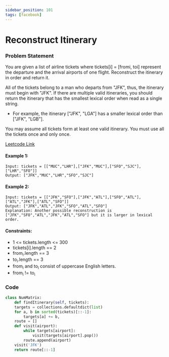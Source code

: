 ```yaml
---
sidebar_position: 101
tags: [facebook]
---
```


# Reconstruct Itinerary

### Problem Statement

You are given a list of airline tickets where tickets[i] = [fromi, toi] represent the departure and the arrival airports of one flight. Reconstruct the itinerary in order and return it.

All of the tickets belong to a man who departs from "JFK", thus, the itinerary must begin with "JFK". If there are multiple valid itineraries, you should return the itinerary that has the smallest lexical order when read as a single string.

- For example, the itinerary ["JFK", "LGA"] has a smaller lexical order than ["JFK", "LGB"].

You may assume all tickets form at least one valid itinerary. You must use all the tickets once and only once.

[Leetcode Link](https://leetcode.com/problems/reconstruct-itinerary)

#### Example 1:

```
Input: tickets = [["MUC","LHR"],["JFK","MUC"],["SFO","SJC"],["LHR","SFO"]]
Output: ["JFK","MUC","LHR","SFO","SJC"]
```

#### Example 2:

```
Input: tickets = [["JFK","SFO"],["JFK","ATL"],["SFO","ATL"],["ATL","JFK"],["ATL","SFO"]]
Output: ["JFK","ATL","JFK","SFO","ATL","SFO"]
Explanation: Another possible reconstruction is ["JFK","SFO","ATL","JFK","ATL","SFO"] but it is larger in lexical order.
```

#### Constraints:

- 1 <= tickets.length <= 300
- tickets[i].length == 2
- from<sub>i</sub>.length == 3
- to<sub>i</sub>.length == 3
- from<sub>i</sub> and to<sub>i</sub> consist of uppercase English letters.
- from<sub>i</sub> != to<sub>i</sub>

### Code

```python title="Python Code"
class NumMatrix:
    def findItinerary(self, tickets):
    targets = collections.defaultdict(list)
    for a, b in sorted(tickets)[::-1]:
        targets[a] += b,
    route = []
    def visit(airport):
        while targets[airport]:
            visit(targets[airport].pop())
        route.append(airport)
    visit('JFK')
    return route[::-1]
```
